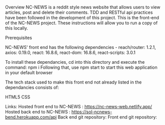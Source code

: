 Overview
NC-NEWS is a reddit style news website that allows users to view articles, post and delete their comments.
TDD and RESTful api practices have been followed in the development of this project.
This is the front-end of the NC-NEWS project. These instructions will allow you to run a copy of this locally.


Prerequisites

NC-NEWS' front end has the following dependencies -
reach/router: 1.2.1,
axios: 0.19.0,
react: 16.8.6,
react-dom: 16.8.6,
react-scripts: 3.0.1

To install these dependancies, cd into this directory and execute the command: npm i
Following that, use npm start to start this web application in your default browser

The tech stack used to make this front end not already listed in the dependancies consists of:

HTML5
CSS

Links:
Hosted front end to NC-NEWS : https://nc-news-web.netlify.app/
Hosted back end to NC-NEWS :  https://sol-ncnews-bend.herokuapp.com/api
Back end git repository:
Front end git repository: 
